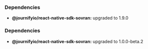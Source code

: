 ### Dependencies

* **@journifyio/react-native-sdk-sovran:** upgraded to 1.9.0

### Dependencies

* **@journifyio/react-native-sdk-sovran:** upgraded to 1.0.0-beta.2
